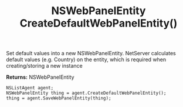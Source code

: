 ﻿---
uid: crmscript_ref_NSListAgent_CreateDefaultWebPanelEntity
title: NSWebPanelEntity CreateDefaultWebPanelEntity()
intellisense: NSListAgent.CreateDefaultWebPanelEntity
keywords: NSListAgent, CreateDefaultWebPanelEntity
so.topic: reference
---
	  
Set default values into a new NSWebPanelEntity.
NetServer calculates default values (e.g. Country) on the entity, which is required when creating/storing a new instance
	  
**Returns:** NSWebPanelEntity

```crmscript
NSListAgent agent;
NSWebPanelEntity thing = agent.CreateDefaultWebPanelEntity();
thing = agent.SaveWebPanelEntity(thing);
```


